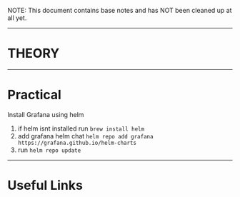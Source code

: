 NOTE: This document contains base notes and has NOT been cleaned up at all yet.

---
# THEORY

---
# Practical
Install Grafana using helm
1. if helm isnt installed run `brew install helm`
2. add grafana helm chat `helm repo add grafana https://grafana.github.io/helm-charts`
3. run `helm repo update`


---

# Useful Links
 